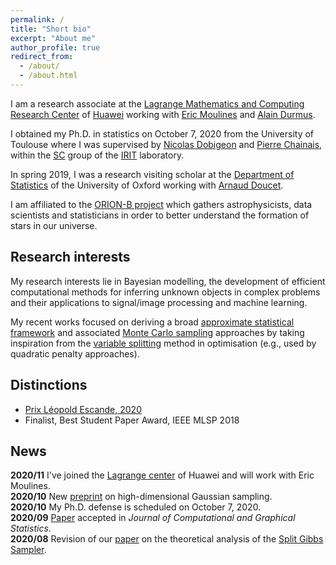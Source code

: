 ```yaml
---
permalink: /
title: "Short bio"
excerpt: "About me"
author_profile: true
redirect_from: 
  - /about/
  - /about.html
---
```


I am a research associate at the [Lagrange Mathematics and Computing Research Center](https://www.huawei.com/fr/news/fr/2020/centre-lagrange) of [Huawei](https://www.huawei.com/) working with [Eric Moulines](https://scholar.google.fr/citations?user=_XE1LvQAAAAJ&hl=fr) and [Alain Durmus](http://alain.perso.math.cnrs.fr/).

I obtained my Ph.D. in statistics on October 7, 2020 from the University of Toulouse where I was supervised by [Nicolas Dobigeon](http://dobigeon.perso.enseeiht.fr/index.html) and [Pierre Chainais](http://pierrechainais.ec-lille.fr), within the [SC](http://sc.enseeiht.fr/) group of the [IRIT](https://www.irit.fr/) laboratory.

In spring 2019, I was a research visiting scholar at the [Department of Statistics](http://www.stats.ox.ac.uk/) of the University of Oxford working with [Arnaud Doucet](http://www.stats.ox.ac.uk/~doucet/).

I am affiliated to the [ORION-B project](https://www.iram.fr/~pety/ORION-B/) which gathers astrophysicists, data scientists and statisticians in order to better understand the formation of stars in our universe.

## Research interests
My research interests lie in Bayesian modelling, the development of efficient computational methods for inferring unknown objects in complex problems and their applications to signal/image processing and machine learning.

My recent works focused on deriving a broad [approximate statistical framework](https://doi.org/10.1080/10618600.2020.1826954) and associated [Monte Carlo sampling](https://arxiv.org/abs/1905.11937) approaches by taking inspiration from the [variable splitting](https://doi.org/10.1109/TSP.2019.2894825) method in optimisation (e.g., used by quadratic penalty approaches).

## Distinctions
- [Prix Léopold Escande, 2020](https://www.inp-toulouse.fr/fr/toulouse-inp/actualites/prix-leopold-escande-2020.html)
- Finalist, Best Student Paper Award, IEEE MLSP 2018

## News
<i class="fa fa-fw fa-landmark"></i> **2020/11** I've joined the [Lagrange center](https://www.huawei.com/fr/news/fr/2020/centre-lagrange) of Huawei and will work with Eric Moulines.  
<i class="fa fa-fw fa-newspaper"></i> **2020/10** New [preprint](https://arxiv.org/abs/2010.01510) on high-dimensional Gaussian sampling.  
<i class="fa fa-fw fa-user-graduate"></i> **2020/10** My Ph.D. defense is scheduled on October 7, 2020.  
<i class="fa fa-fw fa-newspaper"></i> **2020/09** [Paper](https://arxiv.org/abs/1902.05754) accepted in *Journal of Computational and Graphical Statistics*.  
<i class="fa fa-fw fa-newspaper"></i> **2020/08** Revision of our [paper](https://arxiv.org/abs/1905.11937) on the theoretical analysis of the [Split Gibbs Sampler](https://ieeexplore.ieee.org/document/8625467/").  
